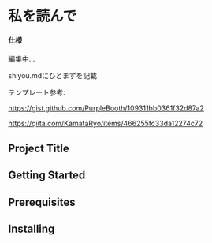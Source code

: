 # 私を読んで

#### 仕様

編集中...

shiyou.mdにひとまずを記載

テンプレート参考:

https://gist.github.com/PurpleBooth/109311bb0361f32d87a2

https://qiita.com/KamataRyo/items/466255fc33da12274c72

## Project Title

## Getting Started

## Prerequisites

## Installing


